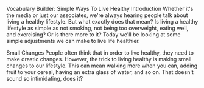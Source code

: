 Vocabulary Builder: Simple Ways To Live Healthy
Introduction
Whether it's the media or just our associates, we're always hearing people talk about living a healthy lifestyle. But what exactly does that mean? Is living a healthy lifestyle as simple as not smoking, not being too overweight, eating well, and exercising? Or is there more to it? Today we'll be looking at some simple adjustments we can make to live life healthier.

Small Changes
People often think that in order to live healthy, they need to make drastic changes. However, the trick to living healthy is making small changes to our lifestyle. This can mean walking more when you can, adding fruit to your cereal, having an extra glass of water, and so on. That doesn't sound so intimidating, does it?



